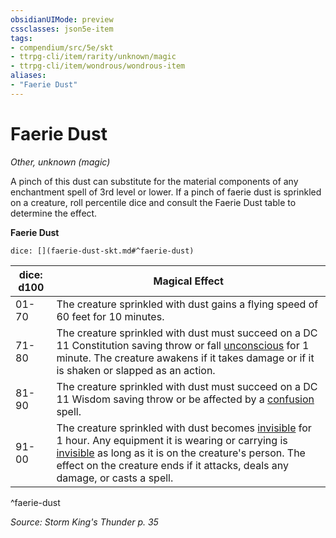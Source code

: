 ```yaml
---
obsidianUIMode: preview
cssclasses: json5e-item
tags:
- compendium/src/5e/skt
- ttrpg-cli/item/rarity/unknown/magic
- ttrpg-cli/item/wondrous/wondrous-item
aliases: 
- "Faerie Dust"
---
```

# Faerie Dust
*Other, unknown (magic)*  


A pinch of this dust can substitute for the material components of any enchantment spell of 3rd level or lower. If a pinch of faerie dust is sprinkled on a creature, roll percentile dice and consult the Faerie Dust table to determine the effect.

**Faerie Dust**

`dice: [](faerie-dust-skt.md#^faerie-dust)`

| dice: d100 | Magical Effect |
|------------|----------------|
| 01-70 | The creature sprinkled with dust gains a flying speed of 60 feet for 10 minutes. |
| 71-80 | The creature sprinkled with dust must succeed on a DC 11 Constitution saving throw or fall [unconscious](/3-Mechanics/CLI/rules/conditions.md#unconscious) for 1 minute. The creature awakens if it takes damage or if it is shaken or slapped as an action. |
| 81-90 | The creature sprinkled with dust must succeed on a DC 11 Wisdom saving throw or be affected by a [confusion](/3-Mechanics/CLI/spells/confusion.md) spell. |
| 91-00 | The creature sprinkled with dust becomes [invisible](/3-Mechanics/CLI/rules/conditions.md#invisible) for 1 hour. Any equipment it is wearing or carrying is [invisible](/3-Mechanics/CLI/rules/conditions.md#invisible) as long as it is on the creature's person. The effect on the creature ends if it attacks, deals any damage, or casts a spell. |
^faerie-dust

*Source: Storm King's Thunder p. 35*